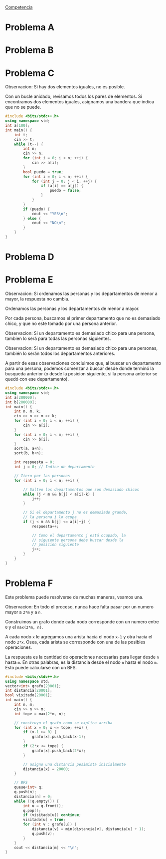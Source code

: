 
[Competencia](https://vjudge.net/contest/559367)

# Problema A

# Problema B

# Problema C

Observacion: Si hay dos elementos iguales, no es posible.

Con un bucle anidado, revisamos todos los pares de elementos. Si encontramos dos elementos iguales, asignamos una bandera que indica que no se puede.

```c++
#include <bits/stdc++.h>
using namespace std;
int a[100];
int main() {
	int t;
	cin >> t;
	while (t--) {
		int n;
		cin >> n;
		for (int i = 0; i < n; ++i) {
			cin >> a[i];
		}
		bool puedo = true;
		for (int i = 0; i < n; ++i) {
			for (int j = 0; j < i; ++j) {
				if (a[i] == a[j]) {
					puedo = false;
				}
			}
		}
		if (puedo) {
			cout << "YES\n";
		} else {
			cout << "NO\n";
		}
	}
}
```

# Problema D

# Problema E

Observacion: Si ordenamos las personas y los departamentos de menor a mayor, la respuesta no cambia.

Ordenamos las personas y los departamentos de menor a mayor.

Por cada persona, buscamos el primer departamento que no es demasiado chico, y que no este tomado por una persona anterior.

Observacion: Si un departamento es demasiado chico para una persona, tambien lo será para todas las personas siguientes.

Observacion: Si un departamento es demasiado chico para una personas, también lo serán todos los departamentos anteriores.

A partir de esas observaciones concluimos que, al buscar un departamento para una persona, podemos comenzar a buscar desde donde terminó la busqueda anterior (o desde la posicion siguiente, si la persona anterior se quedó con ese departamento).

```c++
#include <bits/stdc++.h>
using namespace std;
int a[200000];
int b[200000];
int main() {
	int n, m, k;
	cin >> n >> m >> k;
	for (int i = 0; i < n; ++i) {
		cin >> a[i];
	}
	for (int i = 0; i < m; ++i) {
		cin >> b[i];
	}
	sort(a, a+n);
	sort(b, b+n);

	int respuesta = 0;
	int j = 0; // Indice de departamento

	// Itero por las personas
	for (int i = 0; i < n; ++i) {

		// Salteo los departamentos que son demasiado chicos
		while (j < m && b[j] < a[i]-k) {
			j++;
		}

		// Si el departamento j no es demasiado grande,
		// la persona i lo ocupa
		if (j < m && b[j] <= a[i]+j) {
			respuesta++;

			// Como el departamento j está ocupado, la
			// siguiente persona debe buscar desde la
			// posicion siguiente
			j++;
		}
	}
}
```

# Problema F

Este problema puede resolverse de muchas maneras, veamos una.

Observacion: En todo el proceso, nunca hace falta pasar por un numero mayor a `2*m` y a `n`.

Construimos un grafo donde cada nodo corresponde con un numero entre `0` y el `max(2*m, n)`.

A cada nodo `x` le agregamos una arista hacia el nodo `x-1` y otra hacia el nodo `2*x`. Osea, cada arista se corresponde con una de las posibles operaciones.

La respuesta es la cantidad de operaciones necesarias para llegar desde `n` hasta `m`. En otras palabras, es la distancia desde el nodo `n` hasta el nodo `m`. Esto puede calcularse con un BFS.

```c++
#include <bits/stdc++.h>
using namespace std;
vector<int> grafo[20001];
int distancia[20001];
bool visitado[20001];
int main() {
	int n, m;
	cin >> n >> m;
	int tope = max(2*m, n);

	// construyo el grafo como se explica arriba
	for (int x = 0; x <= tope; ++x) {
		if (x-1 >= 0) {
			grafo[x].push_back(x-1);
		}
		if (2*x <= tope) {
			grafo[x].push_back(2*x);
		}

		// asigno una distancia pesimista inicialmente
		distancia[x] = 20000;
	}

	// BFS
	queue<int> q;
	q.push(n);
	distancia[n] = 0;
	while (!q.empty()) {
		int u = q.front();
		q.pop();
		if (visitado[u]) continue;
		visitado[u] = true;
		for (int v : grafo[u]) {
			distancia[v] = min(distancia[v], distancia[u] + 1);
			q.push(v);
		}
	}
	cout << distancia[m] << "\n";
}
```
